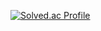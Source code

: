 [![Solved.ac Profile](http://mazassumnida.wtf/api/generate_badge?boj=qwqeqrqwqe)](https://solved.ac/qwqeqrqwqe)



